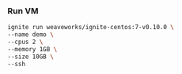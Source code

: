 ### Run VM
```bash
ignite run weaveworks/ignite-centos:7-v0.10.0 \
--name demo \
--cpus 2 \
--memory 1GB \
--size 10GB \
--ssh
```
